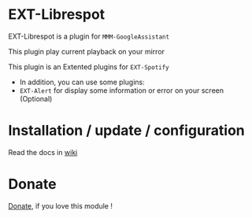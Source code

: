 # EXT-Librespot

EXT-Librespot is a plugin for `MMM-GoogleAssistant`

This plugin play current playback on your mirror

This plugin is an Extented plugins for `EXT-Spotify`

* In addition, you can use some plugins:
* `EXT-Alert` for display some information or error on your screen (Optional)

# Installation / update / configuration

Read the docs in [wiki](https://wiki.bugsounet.fr/EXT-Librespot)

# Donate
 [Donate](https://www.paypal.com/cgi-bin/webscr?cmd=_s-xclick&hosted_button_id=TTHRH94Y4KL36&source=url), if you love this module !
